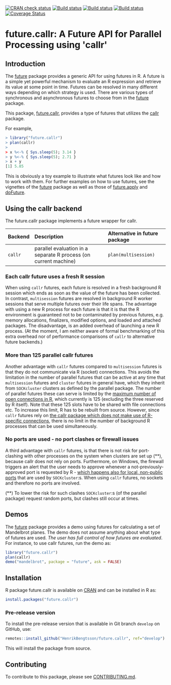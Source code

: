 

<div id="badges"><!-- pkgdown markup -->
<a href="https://CRAN.R-project.org/web/checks/check_results_future.callr.html"><img border="0" src="https://www.r-pkg.org/badges/version/future.callr" alt="CRAN check status"></a></a>
<a href="https://github.com/HenrikBengtsson/future.callr/actions?query=workflow%3AR-CMD-check"><img border="0" src="https://github.com/HenrikBengtsson/future.callr/workflows/R-CMD-check/badge.svg?branch=develop" alt="Build status"></a></a>
<a href="https://travis-ci.org/HenrikBengtsson/future.callr"><img border="0" src="https://travis-ci.org/HenrikBengtsson/future.callr.svg" alt="Build status"></a></a>
<a href="https://ci.appveyor.com/project/HenrikBengtsson/future-callr"><img border="0" src="https://ci.appveyor.com/api/projects/status/github/HenrikBengtsson/future.callr?svg=true" alt="Build status"></a></a>
<a href="https://codecov.io/gh/HenrikBengtsson/future.callr"><img border="0" src="https://codecov.io/gh/HenrikBengtsson/future.callr/branch/develop/graph/badge.svg" alt="Coverage Status"></a></a>

</div>

# future.callr: A Future API for Parallel Processing using 'callr' 

## Introduction

The [future] package provides a generic API for using futures in R.
A future is a simple yet powerful mechanism to evaluate an R expression
and retrieve its value at some point in time.  Futures can be resolved
in many different ways depending on which strategy is used.
There are various types of synchronous and asynchronous futures to
choose from in the [future] package.

This package, [future.callr], provides a type of futures that
utilizes the [callr] package.

For example,
```r
> library("future.callr")
> plan(callr)
>
> x %<-% { Sys.sleep(5); 3.14 }
> y %<-% { Sys.sleep(5); 2.71 }
> x + y
[1] 5.85
```
This is obviously a toy example to illustrate what futures look like
and how to work with them.  For further examples on how to use futures,
see the vignettes of the [future] package as well as those of [future.apply]
and [doFuture].


## Using the callr backend

The future.callr package implements a future wrapper for callr.


| Backend | Description                                                      | Alternative in future package
|:--------|:-----------------------------------------------------------------|:------------------------------
| `callr` | parallel evaluation in a separate R process (on current machine) | `plan(multisession)`


### Each callr future uses a fresh R session

When using `callr` futures, each future is resolved in a fresh background R session which ends as soon as the value of the future has been collected.   In contrast, `multisession` futures are resolved in background R worker sessions that serve multiple futures over their life spans.  The advantage with using a new R process for each future is that it is that the R environment is guaranteed not to be contaminated by previous futures, e.g. memory allocations, finalizers, modified options, and loaded and attached packages.  The disadvantage, is an added overhead of launching a new R process.
(At the moment, I am neither aware of formal benchmarking of this extra overhead nor of performance comparisons of `callr` to alternative future backends.)


### More than 125 parallel callr futures

Another advantage with `callr` futures compared to `multisession` futures is that they do not communicate via R (socket) connections.  This avoids the limitation in the number of parallel futures that can be active at any time that `multisession` futures and `cluster` futures in general have, which they inherit from `SOCKcluster` clusters as defined by the parallel package.  The number of parallel futures these can serve is limited by the [maximum number of open connections in R](https://github.com/HenrikBengtsson/Wishlist-for-R/issues/28), which currently is 125 (excluding the three reserved by R itself).  Note that these 125 slots have to be shared with file connections etc.  To increase this limit, R has to be rebuilt from source.  However, since `callr` futures rely on [the callr package which does not make use of R-specific connections](https://github.com/r-lib/processx/issues/91), there is no limit in the number of background R processes that can be used simultaneously.


### No ports are used - no port clashes or firewall issues

A third advantage with `callr` futures, is that there is not risk for port-clashing with other processes on the system when clusters are set up (**), because callr does not rely on ports.  Furthermore, on Windows, the firewall triggers an alert that the user needs to approve whenever a not-previously-approved port is requested by R - [which happens also for local, non-public ports](https://stackoverflow.com/questions/47353848/localhost-connection-without-firewall-popup/47542866) that are used by `SOCKcluster`:s.  When using `callr` futures, no sockets and therefore no ports are involved.

(**) To lower the risk for such clashes `SOCKcluster`:s (of the parallel package) request random ports, but clashes still occur at times.



## Demos

The [future] package provides a demo using futures for calculating a
set of Mandelbrot planes.  The demo does not assume anything about
what type of futures are used.
_The user has full control of how futures are evaluated_.
For instance, to use callr futures, run the demo as:
```r
library("future.callr")
plan(callr)
demo("mandelbrot", package = "future", ask = FALSE)
```


[callr]: https://cran.r-project.org/package=callr
[future]: https://cran.r-project.org/package=future
[future.callr]: https://cran.r-project.org/package=future.callr
[future.apply]: https://cran.r-project.org/package=future.apply
[doFuture]: https://cran.r-project.org/package=doFuture

## Installation
R package future.callr is available on [CRAN](https://cran.r-project.org/package=future.callr) and can be installed in R as:
```r
install.packages("future.callr")
```


### Pre-release version

To install the pre-release version that is available in Git branch `develop` on GitHub, use:
```r
remotes::install_github("HenrikBengtsson/future.callr", ref="develop")
```
This will install the package from source.  

<!-- pkgdown-drop-below -->


## Contributing

To contribute to this package, please see [CONTRIBUTING.md](CONTRIBUTING.md).

